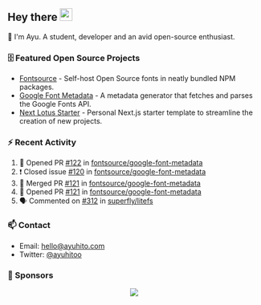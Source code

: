 ## Hey there <img src="https://media.giphy.com/media/hvRJCLFzcasrR4ia7z/giphy.gif" width="25" height="25">

📝 I'm Ayu. A student, developer and an avid open-source enthusiast.

### 🗄 Featured Open Source Projects

- [Fontsource](https://github.com/fontsource/fontsource) - Self-host Open Source fonts in neatly bundled NPM packages.
- [Google Font Metadata](https://github.com/fontsource/google-font-metadata) - A metadata generator that fetches and parses the Google Fonts API.
- [Next Lotus Starter](https://github.com/DecliningLotus/next-lotus-starter) - Personal Next.js starter template to streamline the creation of new projects.

### ⚡ Recent Activity

<!--START_SECTION:activity-->

1. 💪 Opened PR [#122](https://github.com/fontsource/google-font-metadata/pull/122) in [fontsource/google-font-metadata](https://github.com/fontsource/google-font-metadata)
2. ❗️ Closed issue [#120](https://github.com/fontsource/google-font-metadata/issues/120) in [fontsource/google-font-metadata](https://github.com/fontsource/google-font-metadata)
3. 🎉 Merged PR [#121](https://github.com/fontsource/google-font-metadata/pull/121) in [fontsource/google-font-metadata](https://github.com/fontsource/google-font-metadata)
4. 💪 Opened PR [#121](https://github.com/fontsource/google-font-metadata/pull/121) in [fontsource/google-font-metadata](https://github.com/fontsource/google-font-metadata)
5. 🗣 Commented on [#312](https://github.com/superfly/litefs/issues/312) in [superfly/litefs](https://github.com/superfly/litefs)
<!--END_SECTION:activity-->

### 📫 Contact

- Email: hello@ayuhito.com
- Twitter: [@ayuhitoo](https://twitter.com/ayuhitoo)

### :sparkling_heart: Sponsors

<p align="center">
  <a href="https://cdn.jsdelivr.net/gh/ayuhito/ayuhito/sponsors.svg">
    <img src='https://cdn.jsdelivr.net/gh/ayuhito/ayuhito/sponsors.svg'/>
  </a>
</p>
